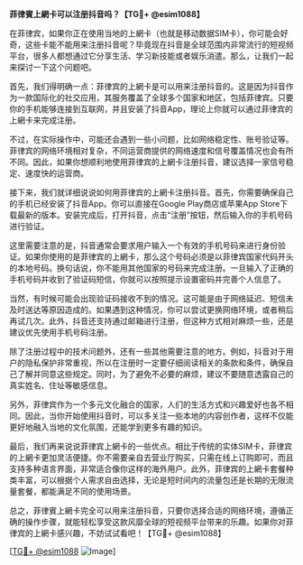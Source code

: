 **菲律賓上網卡可以注册抖音吗？【TG💪+ @esim1088】**

在菲律宾，如果你正在使用当地的上網卡（也就是移动数据SIM卡），你可能会好奇，这些卡能不能用来注册抖音呢？毕竟现在抖音是全球范围内非常流行的短视频平台，很多人都想通过它分享生活、学习新技能或者娱乐消遣。那么，让我们一起来探讨一下这个问题吧。

首先，我们得明确一点：菲律宾的上網卡是可以用来注册抖音的。这是因为抖音作为一款国际化的社交应用，其服务覆盖了全球多个国家和地区，包括菲律宾。只要你的手机能够连接到互联网，并且安装了抖音App，理论上你就可以通过菲律宾的上網卡来完成注册。

不过，在实际操作中，可能还会遇到一些小问题，比如网络稳定性、账号验证等。菲律宾的网络环境相对复杂，不同运营商提供的网络速度和信号覆盖情况也会有所不同。因此，如果你想顺利地使用菲律宾的上網卡注册抖音，建议选择一家信号稳定、速度快的运营商。

接下来，我们就详细说说如何用菲律宾的上網卡注册抖音。首先，你需要确保自己的手机已经安装了抖音App。你可以直接在Google Play商店或苹果App Store下载最新的版本。安装完成后，打开抖音，点击“注册”按钮，然后输入你的手机号码进行验证。

这里需要注意的是，抖音通常会要求用户输入一个有效的手机号码来进行身份验证。如果你使用的是菲律宾的上網卡，那么这个号码必须是以菲律宾国家代码开头的本地号码。换句话说，你不能用其他国家的号码来完成注册。一旦输入了正确的手机号码并收到了验证码短信，你就可以按照提示设置密码并完善个人信息了。

当然，有时候可能会出现验证码接收不到的情况。这可能是由于网络延迟、短信未及时送达等原因造成的。如果遇到这种情况，你可以尝试更换网络环境，或者稍后再试几次。此外，抖音还支持通过邮箱进行注册，但这种方式相对麻烦一些，还是建议优先使用手机号码注册。

除了注册过程中的技术问题外，还有一些其他需要注意的地方。例如，抖音对于用户的隐私保护非常重视，所以在注册时一定要仔细阅读相关的条款和条件，确保自己了解并同意这些规定。同时，为了避免不必要的麻烦，建议不要随意透露自己的真实姓名、住址等敏感信息。

另外，菲律宾作为一个多元文化融合的国家，人们的生活方式和兴趣爱好也各不相同。因此，当你开始使用抖音时，可以多关注一些本地的内容创作者，这样不仅能更好地融入当地的文化氛围，还能学到更多有趣的知识。

最后，我们再来说说菲律宾上網卡的一些优点。相比于传统的实体SIM卡，菲律宾的上網卡更加灵活便捷。你不需要亲自去营业厅购买，只需在线上订购即可，而且支持多种语言界面，非常适合像你这样的海外用户。此外，菲律宾的上網卡套餐种类丰富，可以根据个人需求自由选择，无论是短时间内的流量包还是长期的无限流量套餐，都能满足不同的使用场景。

总之，菲律賓上網卡完全可以用来注册抖音，只要你选择合适的网络环境，遵循正确的操作步骤，就能轻松享受这款风靡全球的短视频平台带来的乐趣。如果你对菲律宾的上網卡感兴趣，不妨试试看吧！【TG💪+ @esim1088】

[[TG💪+ @esim1088](https://t.me/s/esim1088) ![Image](https://i.postimg.cc/4NQfJmqS/Snipaste-2025-05-13-00-14-12.png)]